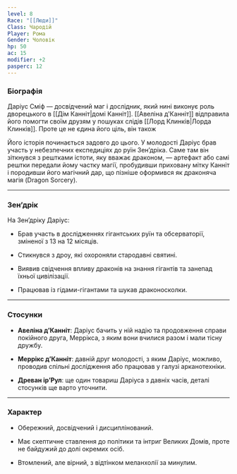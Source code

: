 ```yaml
---
level: 8
Race: "[[Люди]]"
Class: Чародій
Player: Рома
Gender: Чоловік
hp: 50
ac: 15
modifier: +2
pasperc: 12
---
```

### Біографія

Даріус Сміф — досвідчений маг і дослідник, який нині виконує роль дворецького в [[Дім Канніт|домі Канніт]]. [[Авеліна д'Канніт]] відправила його помогти своїм друзям у пошуках слідів [[Лорд Клинків|Лорда Клинків]]. Проте це не єдина його ціль, він також  

Його історія починається задовго до цього. У молодості Даріус брав участь у небезпечних експедиціях до руїн Зен’дріка. Саме там він зіткнувся з рештками істоти, яку вважає драконом, — артефакт або самі рештки передали йому частку магії, пробудивши приховану мітку Канніт і породивши його магічний дар, що пізніше оформився як драконяча магія (Dragon Sorcery).

---

### Зен’дрік

На Зен’дріку Даріус:

- Брав участь в дослідженнях гігантських руїн та обсерваторії, зміненої з 13 на 12 місяців.
    
- Стикнувся з дроу, які охороняли стародавні святині.
    
- Виявив свідчення впливу драконів на знання гігантів та занепад їхньої цивілізації.
    
- Працював із гідами-гігантами та шукав драконосколки.
    

---

### Стосунки

- **Авеліна д’Канніт**: Даріус бачить у ній надію та продовження справи покійного друга, Меррікса, з яким вони вчилися разом і мали тісну дружбу.
    
- **Меррікс д’Канніт**: давній друг молодості, з яким Даріус, можливо, проводив спільні дослідження або працював у галузі арканотехніки.
    
- **Древан ір’Рул**: ще один товариш Даріуса з давніх часів, деталі стосунків ще варто уточнити.
    

---

### Характер

- Обережний, досвідчений і дисциплінований.
    
- Має скептичне ставлення до політики та інтриг Великих Домів, проте не байдужий до долі окремих осіб.
    
- Втомлений, але вірний, з відтінком меланхолії за минулим.